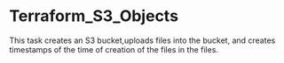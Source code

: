 # Terraform_S3_Objects
This task creates an S3 bucket,uploads files into the bucket, and creates timestamps of the time of creation of the files in the files.
